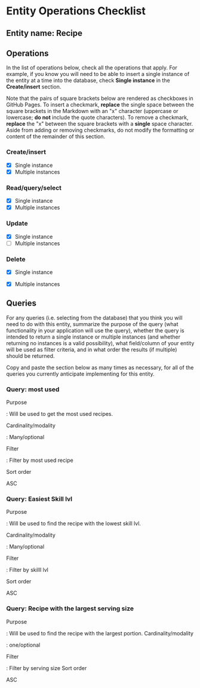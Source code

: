 # Entity Operations Checklist

## Entity name: Recipe

## Operations

In the list of operations below, check all the operations that apply. For example, if you know you will need to be able to insert a single instance of the entity at a time into the database, check **Single instance** in the **Create/insert** section.

Note that the pairs of square brackets below are rendered as checkboxes in GitHub Pages. To insert a checkmark, **replace** the single space between the square brackets in the Markdown with an "x" character (uppercase or lowercase; **do not** include the quote characters). To remove a checkmark, **replace** the "x" between the square brackets with a **single** space character. Aside from adding or removing checkmarks, do not modify the formatting or content of the remainder of this section.

### Create/insert
    
* [x] Single instance 
* [x] Multiple instances 
    
### Read/query/select

* [x] Single instance 
* [x] Multiple instances 

### Update

* [x] Single instance 
* [ ] Multiple instances 

### Delete

* [x] Single instance 
* [x] Multiple instances 


## Queries

For any queries (i.e. selecting from the database) that you think you will need to do with this entity, summarize the purpose of the query (what functionality in your application will use the query), whether the query is intended to return a single instance or multiple instances (and whether returning no instances is a valid possibility), what field/column of your entity will be used as filter criteria, and in what order the results (if multiple) should be returned.

Copy and paste the section below as many times as necessary, for all of the queries you currently anticipate implementing for this entity.

### Query: most used 

Purpose

: Will be used to get the most used recipes.

Cardinality/modality

: Many/optional
 
Filter

: Filter by most used recipe
 
Sort order

ASC

### Query: Easiest Skill lvl 

Purpose

: Will be used to find the recipe with the lowest skill lvl.

Cardinality/modality

: Many/optional
 
Filter

: Filter by skilll lvl
 
Sort order

ASC
### Query: Recipe with the largest serving size

Purpose

: Will be used to find the recipe with the largest portion.
Cardinality/modality

: one/optional
 
Filter

: Filter by serving size 
Sort order

ASC